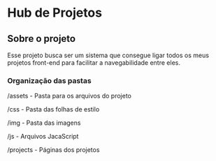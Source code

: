 # Hub de Projetos
 
## Sobre o projeto
Esse projeto busca ser um sistema que consegue ligar todos os meus projetos front-end para facilitar a navegabilidade entre eles.

### Organização das pastas
/assets - Pasta para os arquivos do projeto

/css - Pasta das folhas de estilo

/img - Pasta das imagens

/js - Arquivos JacaScript

/projects - Páginas dos projetos
